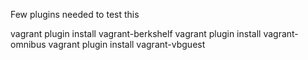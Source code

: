 Few plugins needed to test this

vagrant plugin install vagrant-berkshelf
vagrant plugin install vagrant-omnibus
vagrant plugin install vagrant-vbguest
